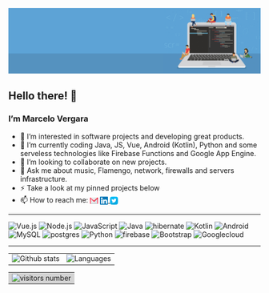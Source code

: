 ![alt text](https://github.com/marcelorvergara/marcelorvergara/blob/main/good-programmer-banner-final.jpg)

## Hello there! :wave:

### I’m Marcelo Vergara

- 👀 I’m interested in software projects and developing great products.
- 🌱 I’m currently coding Java, JS, Vue, Android (Kotlin), Python and some serveless technologies like Firebase Functions and Google App Engine.
- 💞️ I’m looking to collaborate on new projects.
- :speech_balloon: Ask me about music, Flamengo, network, firewalls and servers infrastructure.
- :zap: Take a look at my pinned projects below
- 📫 How to reach me: <a href="mailto:me@mvergara.net"><img src="icons/gmail.svg" alt="GmailIcon" width="16" height="16" align="center"><img/></a> <a href="https://www.linkedin.com/in/mvergara/"><img src="icons/linkedin.svg" alt="LinkedinIcon" width="16" height="16" align="center"><img/> <a href="https://twitter.com/OFlamengoFacts"><img src="icons/twitter.svg" alt="TwitterIcon" width="16" height="16" align="center"><img/></a>

***

<img alt="Vue.js" src="https://img.shields.io/badge/Vue.js-gray?style=for-the-badge&logo=vue.js"/> <img alt="Node.js" src="https://img.shields.io/badge/Node.js-gray?style=for-the-badge&logo=node.js"/> <img alt="JavaScript" src="https://img.shields.io/badge/JavaScript-gray?style=for-the-badge&logo=javascript"/>  <img alt="Java" src="https://img.shields.io/badge/Java-gray?style=for-the-badge&logo=java&logoColor=E96420"/> <img alt="hibernate" src="https://img.shields.io/badge/Hibernate-gray?style=for-the-badge&logo=hibernate"/> <img alt="Kotlin" src="https://img.shields.io/badge/Kotlin-gray?style=for-the-badge&logo=kotlin"/> <img alt="Android" src="https://img.shields.io/badge/Android-gray?style=for-the-badge&logo=android"/> <img alt="MySQL" src="https://img.shields.io/badge/MySQL-gray?style=for-the-badge&logo=mysql&logoColor=lightblue"/> <img alt="postgres" src="https://img.shields.io/badge/postgres-grey?style=for-the-badge&logo=postgresql"/> <img alt="Python" src="https://img.shields.io/badge/Python-gray?style=for-the-badge&logo=python"/> <img alt="firebase" src="https://img.shields.io/badge/Firebase-gray?style=for-the-badge&logo=firebase"/> <img alt="Bootstrap" src="https://img.shields.io/badge/Bootstrap-gray?style=for-the-badge&logo=bootstrap"/> <img alt="Googlecloud" src="https://img.shields.io/badge/Googlecloud-gray?style=for-the-badge&logo=google%20cloud"/> 

---

<table style="vertical-align: top; border-collapse: collapse; border:0; text-decoration:none; outline:none">
    <tr>
        <td>
            <img width="433" alt="Github stats" src="https://github-readme-stats.vercel.app/api?username=marcelorvergara&count_private=true&show_icons=true&theme=onedark"/> 
        </td>    
        <td>
            <img width="280" src="https://github-readme-stats.vercel.app/api/top-langs/?username=marcelorvergara&langs_count=10&layout=compact&theme=onedark" height="220" alt="Languages" />
        </td>
    </tr>
</table>

<table>
    <tr>
        <td colspan="2" style="text-align: center; background-color: lightgray">
            <img src="https://visitor-badge.laobi.icu/badge?page_id=marcelorvergara.marcelorvergara" alt="visitors number"/>
        </td>
    </tr>
</table>


